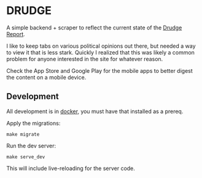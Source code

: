 # DRUDGE

A simple backend + scraper to reflect the current state of the [Drudge Report](http://drudgereport.com). 

I like to keep tabs on various political opinions out there, but needed a way to view it that is less stark.  Quickly I realized
that this was likely a common problem for anyone interested in the site for whatever reason.

Check the App Store and Google Play for the mobile apps to better digest the content on a mobile device.

## Development

All development is in [docker](https://www.docker.com/), you must have that installed as a prereq.

Apply the migrations:

    make migrate

Run the dev server:

    make serve_dev

This will include live-reloading for the server code.

